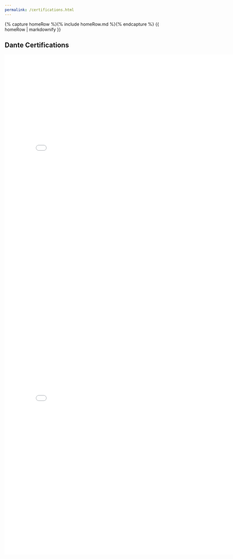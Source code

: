 ```yaml
---
permalink: /certifications.html
---
```


<body>
    {% capture homeRow %}{% include homeRow.md %}{% endcapture %}
    {{ homeRow | markdownify }}
</body>

## Dante Certifications

<embed src="/assets/pdfs/lvl1.pdf" width="800px" height="800px" />
<embed src="/assets/pdfs/lvl2.pdf" width="800px" height="800px" />